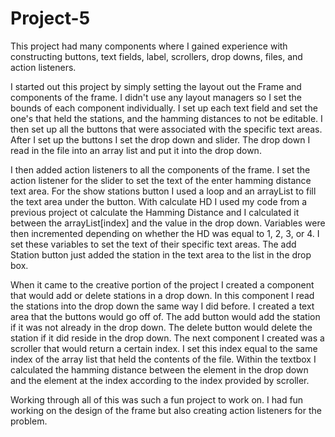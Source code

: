 # Project-5

This project had many components where I gained experience with constructing buttons, text fields, label, scrollers, drop downs, files, and action listeners. 

I started out this project by simply setting the layout out the Frame and components of the frame. I didn't use any layout managers so I set the bounds of each component individually. I set up each text field and set the one's that held the stations, and the hamming distances to not be editable. I then set up all the buttons that were associated with the specific text areas. After I set up the buttons I set the drop down and slider. The drop down I read in the file into an array list and  put it into the drop down. 

I then added action listeners to all the components of the frame. I set the action listener for the slider to set the text of the enter hamming distance text area. For the show stations button I used a loop and an arrayList to fill the text area under the button. With calculate HD I used my code from a previous project ot calculate the Hamming Distance and I calculated it between the arrayList[index] and the value in the drop down. Variables were then incremented depending on whether the HD was equal to 1, 2, 3, or 4. I set these variables to set the text of their specific text areas. The add Station button just added the station in the text area to the list in the drop box. 

When it came to the creative portion of the project I created a component that would add or delete stations in a drop down. In this component I read the stations into the drop down the same way I did before. I created a text area that the buttons would go off of. The add button would add the station if it was not already in the drop down. The delete button would delete the station if it did reside in the drop down. The next component I created was a scroller that would return a certain index. I set this index equal to the same index of the array list that held the contents of the file. Within the textbox I calculated the hamming distance between the element in the drop down and the element at the index according to the index provided by scroller. 

Working through all of this was such a fun project to work on. I had fun working on the design of the frame but also creating action listeners for the problem. 


